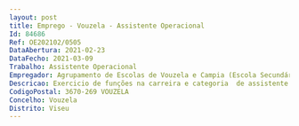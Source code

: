 ```yaml
--- 
layout: post
title: Emprego - Vouzela - Assistente Operacional
Id: 84686
Ref: OE202102/0505
DataAbertura: 2021-02-23
DataFecho: 2021-03-09
Trabalho: Assistente Operacional
Empregador: Agrupamento de Escolas de Vouzela e Campia (Escola Secundária de Vouzela - Sede)
Descricao: Exercicio de funções na carreira e categoria  de assistente operacional, tal como descrito no Anexo referido no nº 2 do artº 88º da LTFP.
CodigoPostal: 3670-269 VOUZELA
Concelho: Vouzela
Distrito: Viseu
--- 
```

